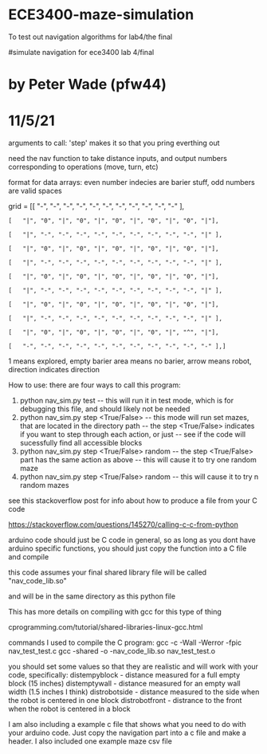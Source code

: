 # ECE3400-maze-simulation
To test out navigation algorithms for lab4/the final

#simulate navigation for ece3400 lab 4/final
# by Peter Wade (pfw44)
# 11/5/21

arguments to call: 'step' makes it so that you pring everthing out

need the nav function to take distance inputs, and output numbers corresponding to operations (move, turn, etc)

format for data arrays:
even number indecies are barier stuff, odd numbers are valid spaces

grid = 	[[	"-", "-", "-", "-", "-", "-", "-", "-", "-", "-", "-" ],

	[	"|", "0", "|", "0", "|", "0", "|", "0", "|", "0", "|"],
	
	[	"|", "-", "-", "-", "-", "-", "-", "-", "-", "-", "|" ],
	
	[	"|", "0", "|", "0", "|", "0", "|", "0", "|", "0", "|"],
	
	[	"|", "-", "-", "-", "-", "-", "-", "-", "-", "-", "|" ],
	
	[	"|", "0", "|", "0", "|", "0", "|", "0", "|", "0", "|"],
	
	[	"|", "-", "-", "-", "-", "-", "-", "-", "-", "-", "|" ],
	
	[	"|", "0", "|", "0", "|", "0", "|", "0", "|", "0", "|"],
	
	[	"|", "-", "-", "-", "-", "-", "-", "-", "-", "-", "|" ],
	
	[	"|", "0", "|", "0", "|", "0", "|", "0", "|", "^", "|"],
	
	[	"-", "-", "-", "-", "-", "-", "-", "-", "-", "-", "-" ],]

1 means explored, empty barier area means no barier, arrow means robot, direction indicates direction

How to use:
there are four ways to call this program:
1. python nav_sim.py test
-- this will run it in test mode, which is for debugging this file, and should likely not be needed
2. python nav_sim.py step <True/False> <relative directory path>
-- this mode will run set mazes, that are located in the directory path
-- the step <True/False> indicates if you want to step through each action, or just
-- see if the code will sucessfully find all accessible blocks
3. python nav_sim.py step <True/False> random
-- the step <True/False> part has the same action as above
-- this will cause it to try one random maze
4. python nav_sim.py step <True/False> random <n>
-- this will cause it to try n random mazes

see this stackoverflow post for info about how to produce a file from your C code
	
https://stackoverflow.com/questions/145270/calling-c-c-from-python
	
arduino code should just be C code in general, so as long as you dont have arduino specific functions, you should just copy the function into a C file and compile
	
this code assumes your final shared library file will be called "nav_code_lib.so"
	
and will be in the same directory as this python file
	
This has more details on compiling with gcc for this type of thing
	
cprogramming.com/tutorial/shared-libraries-linux-gcc.html

commands I used to compile the C program:
gcc -c -Wall -Werror -fpic nav_test_test.c
gcc -shared -o -nav_code_lib.so nav_test_test.o


you should set some values so that they are realistic and will work with your code, specifically:
distempyblock - distance measured for a full empty block (15 inches)
distemptywall - distance measured for an empty wall width (1.5 inches I think)
distrobotside - distance measured to the side when the robot is centered in one block
distrobotfront - distrance to the front when the robot is centered in a block


I am also including a example c file that shows what you need to do with your arduino code. Just copy the navigation part into a c file and make a header. 
I also included one example maze csv file
